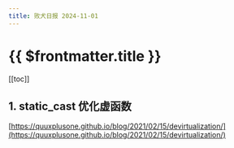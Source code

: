 ```yaml
---
title: 败犬日报 2024-11-01
---
```


# {{ $frontmatter.title }}

[[toc]]

## 1. static_cast 优化虚函数

[https://quuxplusone.github.io/blog/2021/02/15/devirtualization/](https://quuxplusone.github.io/blog/2021/02/15/devirtualization/)
